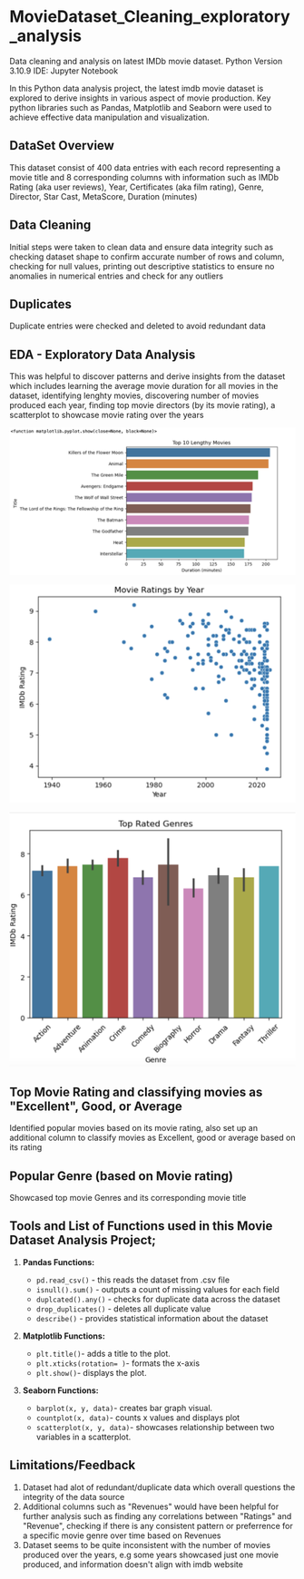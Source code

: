 # MovieDataset_Cleaning_exploratory_analysis
Data cleaning and analysis on latest IMDb movie dataset.
Python Version 3.10.9 IDE: Jupyter Notebook

In this Python data analysis project, the latest imdb movie dataset is explored to derive insights in various aspect of movie production. Key python libraries such as Pandas, Matplotlib and Seaborn were used to achieve effective data manipulation and visualization.

## DataSet Overview

This dataset consist of 400 data entries with each record representing a movie title and 8 corresponding columns with information such as IMDb Rating (aka user reviews), Year, Certificates (aka film rating), Genre, Director, Star Cast, MetaScore, Duration (minutes)

## Data Cleaning

Initial steps were taken to clean data and ensure data integrity such as checking dataset shape to confirm accurate number of rows and column, checking for null values, printing out descriptive statistics to ensure no anomalies in numerical entries and check for any outliers

## Duplicates

Duplicate entries were checked and deleted to avoid redundant data

## EDA - Exploratory Data Analysis

This was helpful to discover patterns and derive insights from the dataset which includes learning the average movie duration for all movies in the dataset, identifying lenghty movies, discovering number of movies produced each year, finding top movie directors (by its movie rating), a scatterplot to showcase movie rating over the years

![image](https://github.com/Ugo90s/movieDataset_Cleaning_exploratory_analysis/blob/main/top10_lengthyMovie.png)

![image](https://github.com/Ugo90s/movieDataset_Cleaning_exploratory_analysis/blob/main/movie_rating_byYear.png)

![image](https://github.com/Ugo90s/movieDataset_Cleaning_exploratory_analysis/blob/main/top_movieGenre.png)


## Top Movie Rating and classifying movies as "Excellent", Good, or Average

Identified popular movies based on its movie rating, also set up an additional column to classify movies as Excellent, good or average based on its rating

## Popular Genre (based on Movie rating)

Showcased top movie Genres and its corresponding movie title

## Tools and List of Functions used in this Movie Dataset Analysis Project;

1. **Pandas Functions:**
   - `pd.read_csv()` - this reads the dataset from .csv file
   - `isnull().sum()` - outputs a count of missing values for each field
   - `duplcated().any()` - checks for duplicate data across the dataset
   - `drop_duplicates()` - deletes all duplicate value
   - `describe()` - provides statistical information about the dataset
    
2. **Matplotlib Functions:**
   - `plt.title()`- adds a title to the plot.
   - `plt.xticks(rotation= )`- formats the x-axis
   - `plt.show()`- displays the plot.

3. **Seaborn Functions:**
   - `barplot(x, y, data)`- creates bar graph visual.
   - `countplot(x, data)`- counts x values and displays plot
   - `scatterplot(x, y, data)`- showcases relationship between two variables in a scatterplot.
  
## Limitations/Feedback

1. Dataset had alot of redundant/duplicate data which overall questions the integrity of the data source
2. Additional columns such as "Revenues" would have been helpful for further analysis such as finding any correlations between "Ratings" and "Revenue", checking if there is any consistent pattern or preferrence for a specific movie genre over time based on Revenues
3. Dataset seems to be quite inconsistent with the number of movies produced over the years, e.g some years showcased just one movie produced, and information doesn't align with imdb website
